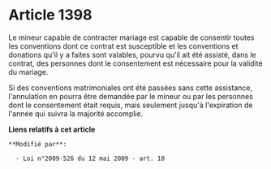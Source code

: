 # Article 1398

Le mineur capable de contracter mariage est capable de consentir toutes les conventions dont ce contrat est susceptible et
les conventions et donations qu'il y a faites sont valables, pourvu qu'il ait été assisté, dans le contrat, des personnes
dont le consentement est nécessaire pour la validité du mariage.

Si des conventions matrimoniales ont été passées sans cette assistance, l'annulation en pourra être demandée par le mineur ou
par les personnes dont le consentement était requis, mais seulement jusqu'à l'expiration de l'année qui suivra la majorité
accomplie.

**Liens relatifs à cet article**

	**Modifié par**:

	  - Loi n°2009-526 du 12 mai 2009 - art. 10
